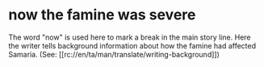 # now the famine was severe

The word "now" is used here to mark a break in the main story line. Here the writer tells background information about how the famine had affected Samaria. (See: [[rc://en/ta/man/translate/writing-background]])

